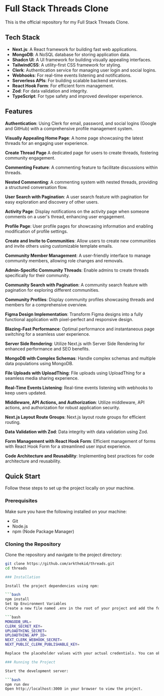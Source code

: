 # Full Stack Threads Clone

This is the official repository for my Full Stack Threads Clone.

## Tech Stack
- **Next.js**: A React framework for building fast web applications.
- **MongoDB**: A NoSQL database for storing application data.
- **Shadcn UI**: A UI framework for building visually appealing interfaces.
- **TailwindCSS**: A utility-first CSS framework for styling.
- **Clerk**: Authentication service for managing user login and social logins.
- **Webhooks**: For real-time events listening and notifications.
- **Serverless APIs**: For building scalable backend services.
- **React Hook Form**: For efficient form management.
- **Zod**: For data validation and integrity.
- **TypeScript**: For type safety and improved developer experience.

## Features

**Authentication**: Using Clerk for email, password, and social logins (Google and GitHub) with a comprehensive profile management system.

**Visually Appealing Home Page**: A home page showcasing the latest threads for an engaging user experience.

**Create Thread Page** A dedicated page for users to create threads, fostering community engagement.

**Commenting Feature**: A commenting feature to facilitate discussions within threads.

**Nested Commenting**: A commenting system with nested threads, providing a structured conversation flow.

**User Search with Pagination**: A user search feature with pagination for easy exploration and discovery of other users.

**Activity Page**: Display notifications on the activity page when someone comments on a user's thread, enhancing user engagement.

**Profile Page**: User profile pages for showcasing information and enabling modification of profile settings.

**Create and Invite to Communities**: Allow users to create new communities and invite others using customizable template emails.

**Community Member Management**: A user-friendly interface to manage community members, allowing role changes and removals.

**Admin-Specific Community Threads**: Enable admins to create threads specifically for their community.

**Community Search with Pagination**: A community search feature with pagination for exploring different communities.

**Community Profiles**: Display community profiles showcasing threads and members for a comprehensive overview.

**Figma Design Implementation**: Transform Figma designs into a fully functional application with pixel-perfect and responsive design.

**Blazing-Fast Performance**: Optimal performance and instantaneous page switching for a seamless user experience.

**Server Side Rendering**: Utilize Next.js with Server Side Rendering for enhanced performance and SEO benefits.

**MongoDB with Complex Schemas**: Handle complex schemas and multiple data populations using MongoDB.

**File Uploads with UploadThing**: File uploads using UploadThing for a seamless media sharing experience.

**Real-Time Events Listening**: Real-time events listening with webhooks to keep users updated.

**Middleware, API Actions, and Authorization**: Utilize middleware, API actions, and authorization for robust application security.

**Next.js Layout Route Groups**: Next.js layout route groups for efficient routing.

**Data Validation with Zod**: Data integrity with data validation using Zod.

**Form Management with React Hook Form**: Efficient management of forms with React Hook Form for a streamlined user input experience.

**Code Architecture and Reusability**: Implementing best practices for code architecture and reusability.

## Quick Start

Follow these steps to set up the project locally on your machine.

### Prerequisites

Make sure you have the following installed on your machine:
- Git
- Node.js
- npm (Node Package Manager)

### Cloning the Repository

Clone the repository and navigate to the project directory:

  ```bash
  git clone https://github.com/arkthekid/threads.git
  cd threads

### Installation

Install the project dependencies using npm:

  ```bash
  npm install
  Set Up Environment Variables
  Create a new file named .env in the root of your project and add the following content:

  ```bash
  MONGODB_URL=
  CLERK_SECRET_KEY=
  UPLOADTHING_SECRET=
  UPLOADTHING_APP_ID=
  NEXT_CLERK_WEBHOOK_SECRET=
  NEXT_PUBLIC_CLERK_PUBLISHABLE_KEY=

Replace the placeholder values with your actual credentials. You can obtain these credentials by signing up for the corresponding services on MongoDB, Clerk, and UploadThing.

### Running the Project

Start the development server:

  ```bash
  npm run dev
  Open http://localhost:3000 in your browser to view the project.
